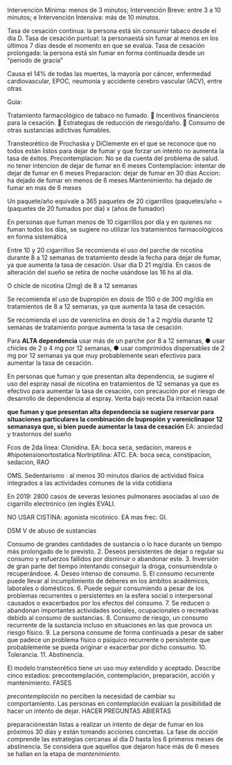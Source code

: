 Intervención Mínima: menos de 3 minutos; Intervención Breve: entre 3 a 10 minutos; e Intervención Intensiva: más de 10 minutos.

Tasa de cesación continua: la persona está sin consumir tabaco desde el día D. Tasa de cesación puntual: la personaestá sin fumar al menos en los últimos 7 días desde el momento en que se evalúa. Tasa de cesación prolongada: la persona está sin fumar en forma continuada desde un “periodo de gracia”


Causa el 14% de todas las muertes,  la mayoría por cáncer, enfermedad cardiovascular, EPOC, neumonía y accidente cerebro vascular (ACV), entre otras


Guia: 

Tratamiento farmacológico de tabaco no fumado.
 Incentivos financieros para la cesación.
 Estrategias de reducción de riesgo/daño.
 Consumo de otras sustancias adictivas fumables.


Transteorético de Prochaska y DiClemente en el que se reconoce que no todos están listos para dejar de fumar y que forzar un intento no aumenta la tasa de éxitos.
Precontemplacion: No se da cuenta del problema de salud. no tener intencion de dejar de fumar en 6 meses
Contemplacion: intentar de dejar de fumar en 6 meses
Preparacion: dejar de fumar en 30 dias
Accion: ha dejado de fumar en menos de 6 meses
Mantenimiento: ha dejado de fumar en mas de 6 meses



Un paquete/año equivale a 365 paquetes de 20 cigarrillos (paquetes/año = (paquetes de 20 fumados por día) x (años de fumador)



En personas que fuman menos de 10 cigarrillos por día y en quienes no fuman todos los días, se sugiere no utilizar los tratamientos farmacológicos en forma sistemática


Entre 10 y 20 cigarrillos
Se recomienda el uso del parche de nicotina durante 8 a 12 semanas de tratamiento desde la fecha para dejar de fumar, ya que aumenta la tasa de cesación.
Usar dia D
21 mg/día. En casos de alteración del sueño se retira de noche usándose las 16 hs al día.

O chicle de nicotina (2mg) de 8 a 12 semanas

Se recomienda el uso de bupropión en dosis de 150 o de 300 mg/día en tratamientos de 8 a 12 semanas, ya que aumenta la tasa de cesación.

Se recomienda el uso de vareniclina en dosis de 1 a 2 mg/día durante 12 semanas de tratamiento porque aumenta la tasa de cesación.

Para **ALTA dependencia**
usar más de un parche por 8 a 12 semanas, ● usar chicles de 2 o 4 mg por 12 semanas, ● usar comprimidos dispersables de 2 mg por 12 semanas ya que muy probablemente sean efectivos para aumentar la tasa de cesación.

En personas que fuman y que presentan alta dependencia, se sugiere el uso del espray nasal de nicotina en tratamientos de 12 semanas ya que es efectivo para aumentar la tasa de cesación, con precaución por el riesgo de desarrollo de dependencia al espray. Venta bajo receta
Da irritacion nasal

**que fuman y que presentan alta dependencia se sugiere reservar para situaciones particulares la combinación de bupropión y vareniclinapor 12 semanasya que, si bien puede aumentar la tasa de cesación**
EA: ansiedad y trastornos del sueño


Fcos de 2da linea:
Clonidina. EA:  boca seca, sedacion, mareos e #hipotensionortostatica 
Nortriptilina: ATC. EA: boca seca, constipacion, sedacion, RAO



OMS. Sedentarismo : al menos 30 minutos diarios de actividad física integrados a las actividades comunes de la vida cotidiana


En 2019:  2800 casos de severas lesiones pulmonares asociadas al uso de cigarrillo electrónico (en inglés EVALI.

NO USAR CISTINA: agonista nicotinico. EA mas frec: GI.

DSM V de abuso de sustancias

Consumo de grandes cantidades de sustancia o lo hace durante un tiempo más prolongado de lo previsto.
2. Deseos persistentes de dejar o regular su consumo y esfuerzos fallidos por disminuir o abandonar este.
3. Inversión de gran parte del tiempo intentando conseguir la droga, consumiéndola o recuperándose.
4. Deseo intenso de consumo.
5. El consumo recurrente puede llevar al incumplimiento de deberes en los ámbitos académicos, laborales o domésticos.
6. Puede seguir consumiendo a pesar de los problemas recurrentes o persistentes en la esfera social o interpersonal causados o exacerbados por los efectos del consumo.
7. Se reducen o abandonan importantes actividades sociales, ocupacionales o recreativas debido al consumo de sustancias.
8. Consumo de riesgo, un consumo recurrente de la sustancia incluso en situaciones en las que provoca un riesgo físico.
9. La persona consume de forma continuada a pesar de saber que padece un problema físico o psíquico recurrente o persistente que probablemente se pueda originar o exacerbar por dicho consumo.
10. Tolerancia.
11. Abstinencia.

El modelo transteorético tiene un uso muy extendido y aceptado. Describe cinco estadios: precontemplación, contemplación, preparación, acción y mantenimiento.
FASES

*precontemplación* no perciben la necesidad de cambiar su comportamiento. 
Las personas en *contemplación* evalúan la posibilidad de hacer un intento de dejar. HACER PREGUNTAS ABIERTAS

preparaciónestán listas a realizar un intento de dejar de fumar en los próximos 30 días y están tomando acciones concretas. 
La fase de *acción* comprende las estrategias cercanas al día D hasta los 6 primeros meses de abstinencia. 
Se considera que aquellos que dejaron hace más de 6 meses se hallan en la etapa de *mantenimiento.*